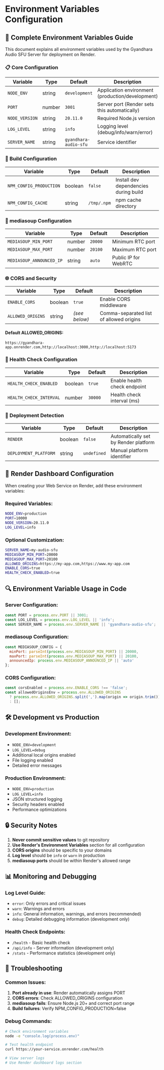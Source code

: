 # Environment Variables Configuration

## 🔧 Complete Environment Variables Guide

This document explains all environment variables used by the Gyandhara Audio SFU Server for deployment on Render.

### 📋 Core Configuration

| Variable | Type | Default | Description |
|----------|------|---------|-------------|
| `NODE_ENV` | string | `development` | Application environment (production/development) |
| `PORT` | number | `3001` | Server port (Render sets this automatically) |
| `NODE_VERSION` | string | `20.11.0` | Required Node.js version |
| `LOG_LEVEL` | string | `info` | Logging level (debug/info/warn/error) |
| `SERVER_NAME` | string | `gyandhara-audio-sfu` | Service identifier |

### 🔨 Build Configuration

| Variable | Type | Default | Description |
|----------|------|---------|-------------|
| `NPM_CONFIG_PRODUCTION` | boolean | `false` | Install dev dependencies during build |
| `NPM_CONFIG_CACHE` | string | `/tmp/.npm` | npm cache directory |

### 🎵 mediasoup Configuration

| Variable | Type | Default | Description |
|----------|------|---------|-------------|
| `MEDIASOUP_MIN_PORT` | number | `20000` | Minimum RTC port |
| `MEDIASOUP_MAX_PORT` | number | `20100` | Maximum RTC port |
| `MEDIASOUP_ANNOUNCED_IP` | string | `auto` | Public IP for WebRTC |

### 🌐 CORS and Security

| Variable | Type | Default | Description |
|----------|------|---------|-------------|
| `ENABLE_CORS` | boolean | `true` | Enable CORS middleware |
| `ALLOWED_ORIGINS` | string | *(see below)* | Comma-separated list of allowed origins |

#### Default ALLOWED_ORIGINS:
```
https://gyandhara-app.onrender.com,http://localhost:3000,http://localhost:5173
```

### 🏥 Health Check Configuration

| Variable | Type | Default | Description |
|----------|------|---------|-------------|
| `HEALTH_CHECK_ENABLED` | boolean | `true` | Enable health check endpoint |
| `HEALTH_CHECK_INTERVAL` | number | `30000` | Health check interval (ms) |

### 🚀 Deployment Detection

| Variable | Type | Default | Description |
|----------|------|---------|-------------|
| `RENDER` | boolean | `false` | Automatically set by Render platform |
| `DEPLOYMENT_PLATFORM` | string | `undefined` | Manual platform identifier |

## 📝 Render Dashboard Configuration

When creating your Web Service on Render, add these environment variables:

### Required Variables:
```bash
NODE_ENV=production
PORT=10000
NODE_VERSION=20.11.0
LOG_LEVEL=info
```

### Optional Customization:
```bash
SERVER_NAME=my-audio-sfu
MEDIASOUP_MIN_PORT=20000
MEDIASOUP_MAX_PORT=20100
ALLOWED_ORIGINS=https://my-app.com,https://www.my-app.com
ENABLE_CORS=true
HEALTH_CHECK_ENABLED=true
```

## 🔍 Environment Variable Usage in Code

### Server Configuration:
```javascript
const PORT = process.env.PORT || 3001;
const LOG_LEVEL = process.env.LOG_LEVEL || 'info';
const SERVER_NAME = process.env.SERVER_NAME || 'gyandhara-audio-sfu';
```

### mediasoup Configuration:
```javascript
const MEDIASOUP_CONFIG = {
  minPort: parseInt(process.env.MEDIASOUP_MIN_PORT) || 20000,
  maxPort: parseInt(process.env.MEDIASOUP_MAX_PORT) || 20100,
  announcedIp: process.env.MEDIASOUP_ANNOUNCED_IP || 'auto'
};
```

### CORS Configuration:
```javascript
const corsEnabled = process.env.ENABLE_CORS !== 'false';
const allowedOriginsEnv = process.env.ALLOWED_ORIGINS 
  ? process.env.ALLOWED_ORIGINS.split(',').map(origin => origin.trim())
  : [];
```

## 🛠️ Development vs Production

### Development Environment:
- `NODE_ENV=development`
- `LOG_LEVEL=debug`
- Additional local origins enabled
- File logging enabled
- Detailed error messages

### Production Environment:
- `NODE_ENV=production`
- `LOG_LEVEL=info`
- JSON structured logging
- Security headers enabled
- Performance optimizations

## 🔒 Security Notes

1. **Never commit sensitive values** to git repository
2. **Use Render's Environment Variables** section for all configuration
3. **CORS origins** should be specific to your domains
4. **Log level** should be `info` or `warn` in production
5. **mediasoup ports** should be within Render's allowed range

## 📊 Monitoring and Debugging

### Log Level Guide:
- `error`: Only errors and critical issues
- `warn`: Warnings and errors
- `info`: General information, warnings, and errors (recommended)
- `debug`: Detailed debugging information (development only)

### Health Check Endpoints:
- `/health` - Basic health check
- `/api/info` - Server information (development only)
- `/stats` - Performance statistics (development only)

## 🚨 Troubleshooting

### Common Issues:

1. **Port already in use**: Render automatically assigns PORT
2. **CORS errors**: Check ALLOWED_ORIGINS configuration
3. **mediasoup fails**: Ensure Node.js 20+ and correct port range
4. **Build failures**: Verify NPM_CONFIG_PRODUCTION=false

### Debug Commands:
```bash
# Check environment variables
node -e "console.log(process.env)"

# Test health endpoint
curl https://your-service.onrender.com/health

# View server logs
# Use Render dashboard logs section
```